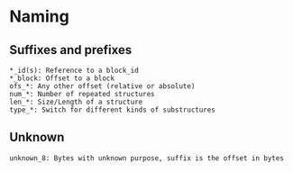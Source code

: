 # Naming

## Suffixes and prefixes
	*_id(s): Reference to a block_id
	*_block: Offset to a block
	ofs_*: Any other offset (relative or absolute)
	num_*: Number of repeated structures
	len_*: Size/Length of a structure
	type_*: Switch for different kinds of substructures

## Unknown
	unknown_8: Bytes with unknown purpose, suffix is the offset in bytes

